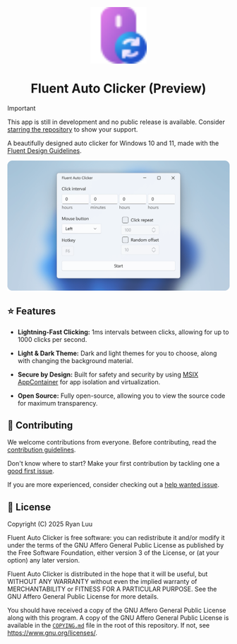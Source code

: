 <p align="center">
  <img alt="Fluent Auto Clicker" align=center src="assets/Logo.svg" height="128px" />
  <h1 align="center">Fluent Auto Clicker (Preview)</h1>
</p>

> [!IMPORTANT]
> This app is still in development and no public release is available. Consider [starring the repository](https://docs.github.com/en/get-started/exploring-projects-on-github/saving-repositories-with-stars) to show your support.

A beautifully designed auto clicker for Windows 10 and 11, made with the [Fluent Design Guidelines](https://learn.microsoft.com/en-us/windows/apps/design/basics/).

<picture>
  <source media="(prefers-color-scheme: dark)" srcset="assets/ScreenshotDark.png">
  <source media="(prefers-color-scheme: light)" srcset="assets/ScreenshotLight.png">
  <img src="assets/ScreenshotLight.png">
</picture>

## ⭐ Features

- **Lightning-Fast Clicking:** 1ms intervals between clicks, allowing for up to 1000 clicks per second.

- **Light & Dark Theme:** Dark and light themes for you to choose, along with changing the background material.

- **Secure by Design:** Built for safety and security by using [MSIX AppContainer](https://learn.microsoft.com/en-us/windows/msix/msix-container) for app isolation and virtualization.

- **Open Source:** Fully open-source, allowing you to view the source code for maximum transparency.

## 👏 Contributing

We welcome contributions from everyone. Before contributing, read the [contribution guidelines](.github/CONTRIBUTING.md).

Don't know where to start? Make your first contribution by tackling one a [good first issue](https://github.com/RyanLua/FluentAutoClicker/issues?q=is%3Aopen+is%3Aissue+label%3A%22good+first+issue%22).

If you are more experienced, consider checking out a [help wanted issue](https://github.com/RyanLua/FluentAutoClicker/issues?q=is%3Aopen+is%3Aissue+label%3A%22help+wanted%22).

## 🪪 License

Copyright (C) 2025 Ryan Luu

Fluent Auto Clicker is free software: you can redistribute it and/or modify it under the terms of the GNU Affero General Public License as published by the Free Software Foundation, either version 3 of the License, or (at your option) any later version.

Fluent Auto Clicker is distributed in the hope that it will be useful, but WITHOUT ANY WARRANTY without even the implied warranty of MERCHANTABILITY or FITNESS FOR A PARTICULAR PURPOSE. See the GNU Affero General Public License for more details.

You should have received a copy of the GNU Affero General Public License along with this program. A copy of the GNU Affero General Public License is available in the [`COPYING.md`](COPYING.md) file in the root of this repository. If not, see <https://www.gnu.org/licenses/>.
